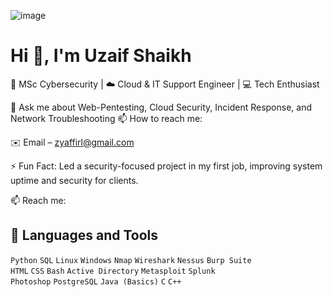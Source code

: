 ![image](https://github.com/user-attachments/assets/8cdcbe4b-7e76-4272-84b0-49fe93426197)

# Hi 👋, I'm Uzaif Shaikh

🔐 MSc Cybersecurity | ☁️ Cloud & IT Support Engineer | 💻 Tech Enthusiast


💬 Ask me about Web-Pentesting, Cloud Security, Incident Response, and Network Troubleshooting
📫 How to reach me: 

✉️ Email – zyaffirl@gmail.com

⚡ Fun Fact:
Led a security-focused project in my first job, improving system uptime and security for clients.  

📫 Reach me:


## 🧰 Languages and Tools
`Python` `SQL` `Linux` `Windows` `Nmap` `Wireshark` `Nessus` `Burp Suite`  
`HTML` `CSS` `Bash` `Active Directory` `Metasploit` `Splunk`  
`Photoshop` `PostgreSQL` `Java (Basics)` `C` `C++`
